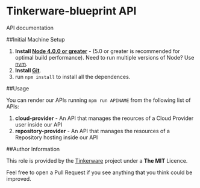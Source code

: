 # Tinkerware-blueprint API
API documentation

##Initial Machine Setup
 1. **Install [Node 4.0.0 or greater](https://nodejs.org)** - (5.0 or greater is recommended for optimal build performance). Need to run multiple versions of Node? Use [nvm](https://github.com/creationix/nvm).
 2. **Install [Git](https://git-scm.com/downloads)**. 
 3. run `npm install` to install all the dependences.

##Usage

You can render our APIs running  `npm run APINAME` from the following list of APIs:

 1. **cloud-provider** - An API that manages the reources of a Cloud Provider user inside our API
 2. **repository-provider** - An API that manages the resources of a Repository hosting inside our API

##Author Information

This role is provided by the [Tinkerware](http://tinkerware.io) project
under a **The MIT** Licence.

Feel free to open a Pull Request if you see anything that you think could be improved.